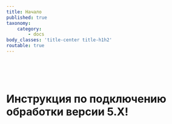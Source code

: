 ```yaml
---
title: Начало
published: true
taxonomy:
    category:
        - docs
body_classes: 'title-center title-h1h2'
routable: true
---
```


<p>&nbsp;</p>
<p>&nbsp;</p>
<h1><strong>Инструкция по подключению обработки версии 5.Х!</strong></h1>